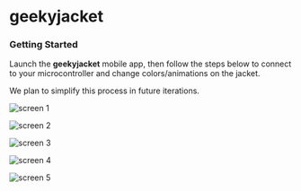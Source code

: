 # geekyjacket
### Getting Started

Launch the **geekyjacket** mobile app, then follow the steps below to connect to your microcontroller and change colors/animations on the jacket.

We plan to simplify this process in future iterations.

![screen 1](https://github.com/oesterle/geekyjacket/raw/master/docs/gj_screen_1.png "screen 1")

![screen 2](https://github.com/oesterle/geekyjacket/raw/master/docs/gj_screen_2.png "screen 2")

![screen 3](https://github.com/oesterle/geekyjacket/raw/master/docs/gj_screen_3.png "screen 3")

![screen 4](https://github.com/oesterle/geekyjacket/raw/master/docs/gj_screen_4.png "screen 4")

![screen 5](https://github.com/oesterle/geekyjacket/raw/master/docs/gj_screen_4.png "screen 5")
